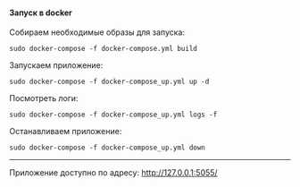 #### Запуск в docker
Собираем необходимые образы для запуска:
```shell
sudo docker-compose -f docker-compose.yml build
```
Запускаем приложение:
```shell
sudo docker-compose -f docker-compose_up.yml up -d
```
Посмотреть логи:
```shell
sudo docker-compose -f docker-compose_up.yml logs -f
```
Останавливаем приложение:
```shell
sudo docker-compose -f docker-compose_up.yml down
```
---
Приложение доступно по адресу: http://127.0.0.1:5055/
